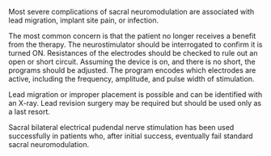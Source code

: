 Most severe complications of sacral neuromodulation are associated with lead migration, implant site pain, or infection.

The most common concern is that the patient no longer receives a benefit from the therapy. The neurostimulator should be interrogated to confirm it is turned ON. Resistances of the electrodes should be checked to rule out an open or short circuit. Assuming the device is on, and there is no short, the programs should be adjusted. The program encodes which electrodes are active, including the frequency, amplitude, and pulse width of stimulation.

Lead migration or improper placement is possible and can be identified with an X-ray. Lead revision surgery may be required but should be used only as a last resort.

Sacral bilateral electrical pudendal nerve stimulation has been used successfully in patients who, after initial success, eventually fail standard sacral neuromodulation.